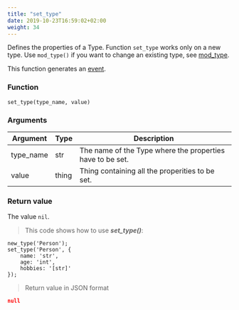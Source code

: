 ```yaml
---
title: "set_type"
date: 2019-10-23T16:59:02+02:00
weight: 34
---
```


Defines the properties of a Type. Function `set_type` works only on a new type. Use `mod_type()` if you want to change an existing type, see [mod_type](../mod_type).

This function generates an [event](../../events).

### Function

`set_type(type_name, value)`

### Arguments

Argument | Type | Description
-------- | ---- | -----------
type_name | str | The name of the Type where the properties have to be set.
value | thing | Thing containing all the properities to be set.

### Return value

The value `nil`.

> This code shows how to use ***set_type()***:

```thingsdb,json_response
new_type('Person');
set_type('Person', {
    name: 'str',
    age: 'int',
    hobbies: '[str]'
});
```

> Return value in JSON format

```json
null
```
